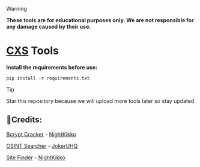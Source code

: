 > [!WARNING]
> **These tools are for educational purposes only. We are not responsible for any damage caused by their use.**
# [CXS](https://discord.gg/N8CJNV6h2Z) Tools

**Install the requirements before use:**

```
pip install -r requirements.txt
```
> [!TIP]
> Star this repository because we will upload more tools later so stay updated
 
## 🚀Credits:
[Bcrypt Cracker](https://github.com/jokeruhq/cxs-tools/blob/main/bcrypt_cracker.py) - [NightKikko](https://github.com/NightKikko)

[OSINT Searcher](https://github.com/jokeruhq/cxs-tools/blob/main/osint_searcher.py) - [JokerUHQ](https://github.com/jokeruhq)

[Site Finder](https://github.com/jokeruhq/cxs-tools/blob/main/cxs_site_finder.py) - [NightKikko](https://github.com/NightKikko)
